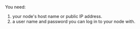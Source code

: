You need:

1. your node's host name or public IP address.
1. a user name and password you can log in to your node with.